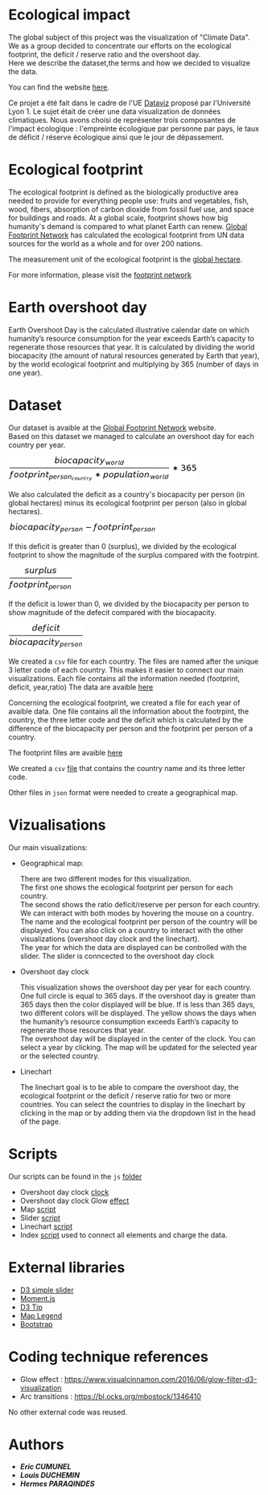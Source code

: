 # Ecological impact

The global subject of this project was the visualization of "Climate Data".  
We as a group decided to concentrate our efforts on the ecological footprint, the deficit / reserve ratio and the overshoot day.  
Here we describe the dataset,the terms and how we decided to visualize the data.

You can find the website [here](https://dataviz9.github.io/ecofootprint.github.io/).

Ce projet a été fait dans le cadre de l'UE [Dataviz](https://lyondataviz.github.io/teaching/lyon1-m2/2018/) proposé par l'Université Lyon 1. Le sujet était de créer une data visualization de données climatiques. Nous avons choisi de représenter trois composantes de l'impact écologique : l'empreinte écologique par personne par pays, le taux de déficit / réserve écologique ainsi que le jour de dépassement.

# Ecological footprint

The ecological footprint is defined as the biologically productive area needed to provide for everything people use: fruits and vegetables, fish, wood, fibers, absorption of carbon dioxide from fossil fuel use, and space for buildings and roads. At a global scale, footprint shows how big humanity's demand is compared to what planet Earth can renew. [Global Footprint Network](https://en.wikipedia.org/wiki/Global_Footprint_Network) has calculated the ecological footprint from UN data sources for the world as a whole and for over 200 nations.  

The measurement unit of the ecological footprint is the [global hectare](https://en.wikipedia.org/wiki/Global_hectare). 

For more information, please visit the [footprint network](https://www.footprintnetwork.org/resources/glossary/) 

# Earth overshoot day 

Earth Overshoot Day is the calculated illustrative calendar date on which humanity’s resource consumption for the year exceeds Earth’s capacity to regenerate those resources that year. It is calculated by dividing the world biocapacity (the amount of natural resources generated by Earth that year), by the world ecological footprint and multiplying by 365 (number of days in one year).

# Dataset

Our dataset is avaible at the [Global Footprint Network](https://www.footprintnetwork.org/licenses/public-data-package-free-2018/) website.  
Based on this dataset we managed to calculate an overshoot day for each country per year. 

![img](https://github.com/dataviz9/dataviz9.github.io/blob/master/static/img/overshoot_day_formula.png)


We also calculated the deficit as a country's biocapacity per person (in global hectares) minus its ecological footprint per person (also in global hectares).

![img1](https://github.com/dataviz9/dataviz9.github.io/blob/master/static/img/deficit_formula.png)

If this deficit is greater than 0 (surplus), we divided by the ecological footprint to show the magnitude of the surplus compared with the footrpint.

![img2](https://github.com/dataviz9/dataviz9.github.io/blob/master/static/img/surplus_ratio_formula.png)

If the deficit is lower than 0, we divided by the biocapacity per person to show magnitude of the defecit compared with the biocapacity.

![img3](https://github.com/dataviz9/dataviz9.github.io/blob/master/static/img/deficit_ratio_formula.png)


We created a `csv` file for each country. The files are named after the unique 3 letter code of each country. This makes it easier to connect our main visualizations. Each file contains all the information needed (footprint, deficit, year,ratio)
The data are avaible [here](https://github.com/dataviz9/dataviz9.github.io/tree/master/static/footprintByYear)

Concerning the ecological footprint, we created a file for each year of avaible data. One file contains all the information about the footrpint, the country, the three letter code and the deficit which is calculated by the difference of the biocapacity per person and the footprint per person of a country. 

The footprint files are avaible [here](https://github.com/dataviz9/dataviz9.github.io/tree/master/static/footprintDeficitByYear)

We created a `csv` [file](https://github.com/dataviz9/dataviz9.github.io/blob/master/static/countries.csv) that contains the country name and its three letter code.

Other files in `json` format were needed to create a geographical map.

# Vizualisations

Our main visualizations:

* Geographical map:
  
  There are two different modes for this visualization.  
  The first one shows the ecological footprint per person for each country.  
  The second shows the ratio deficit/reserve per person for each country.  
  We can interact with both modes by hovering the mouse on a country. The name and the ecological footprint per person of the country will be displayed. You can also click on a country to interact with the other visualizations (overshoot day clock and the linechart).  
  The year for which the data are displayed can be controlled with the slider. The slider is conncected to the overshoot day clock

* Overshoot day clock

  This visualization shows the overshoot day per year for each country. One full circle is equal to 365 days. If the overshoot day is greater than 365 days then the color displayed will be blue. If is less than 365 days, two different colors will be displayed. The yellow shows the days when the humanity’s resource consumption exceeds Earth’s capacity to regenerate those resources that year.  
  The overshoot day will be displayed in the center of the clock. You can select a year by clicking. The map will be updated for the selected year or the selected country.
  
* Linechart

  The linechart goal is to be able to compare the overshoot day, the ecological footprint or the deficit / reserve ratio for two or more countries. You can select the countries to display in the linechart by clicking in the map or by adding them via the dropdown list in the head of the page.
  
  

# Scripts

Our scripts can be found in the `js` [folder](https://github.com/dataviz9/dataviz9.github.io/tree/master/static/js)

* Overshoot day clock [clock](https://github.com/dataviz9/dataviz9.github.io/tree/master/static/js/clock.js)
* Overshoot day clock Glow [effect](https://github.com/dataviz9/dataviz9.github.io/blob/master/static/js/glow.js)
* Map [script](https://github.com/dataviz9/dataviz9.github.io/blob/master/static/js/worldmap.js)
* Slider [script](https://github.com/dataviz9/dataviz9.github.io/blob/master/static/js/slider.js)
* Linechart [script](https://github.com/dataviz9/dataviz9.github.io/blob/master/static/js/linechart.js)
* Index [script](https://github.com/dataviz9/dataviz9.github.io/blob/master/static/js/index.js) used to connect all elements and charge the data.

# External libraries 

- [D3 simple slider](https://github.com/johnwalley/d3-simple-slider)
- [Moment.js](https://momentjs.com)
- [D3 Tip](https://github.com/Caged/d3-tip)
- [Map Legend](https://d3-legend.susielu.com)
- [Bootstrap](https://getbootstrap.com/)

# Coding technique references 

- Glow effect : https://www.visualcinnamon.com/2016/06/glow-filter-d3-visualization
- Arc transitions : https://bl.ocks.org/mbostock/1346410

No other external code was reused.

# Authors

- **_Eric CUMUNEL_**
- **_Louis DUCHEMIN_**
- **_Hermes PARAQINDES_**
